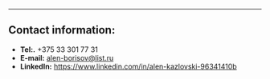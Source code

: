 *****

## **Contact information:**
* **Tel:.** +375 33 301 77 31
* **E-mail:** alen-borisov@list.ru
* **LinkedIn:** https://www.linkedin.com/in/alen-kazlovski-96341410b
